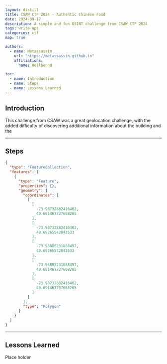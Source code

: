 ```yaml
---
layout: distill
title: CSAW CTF 2024 - Authentic Chinese Food
date: 2024-09-17
description: A simple and fun OSINT challenge from CSAW CTF 2024
tags: write-ups
categories: ctf
map: true

authors:
  - name: Metassassin
    url: "https://metassassin.github.io"
    affiliations:
      name: Hellbound

toc:
  - name: Introduction
  - name: Steps
  - name: Lessons Learned
---
```


## Introduction

This challenge from CSAW was a great geolocation challenge, with the added difficulty of discovering additional information about the building and the 

---

## Steps

```geojson
{
  "type": "FeatureCollection",
  "features": [
    {
      "type": "Feature",
      "properties": {},
      "geometry": {
        "coordinates": [
          [
            [
              -73.98732882416402,
              40.691467737668205
            ],
            [
              -73.98732882416402,
              40.69265542843533
            ],
            [
              -73.98885231888497,
              40.69265542843533
            ],
            [
              -73.98885231888497,
              40.691467737668205
            ],
            [
              -73.98732882416402,
              40.691467737668205
            ]
          ]
        ],
        "type": "Polygon"
      }
    }
  ]
}
```

---

## Lessons Learned

Place holder
